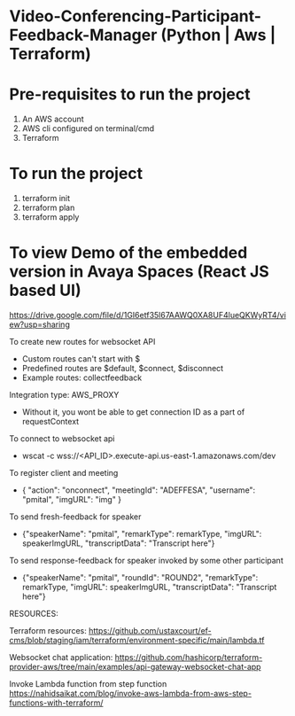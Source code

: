 # Video-Conferencing-Participant-Feedback-Manager (Python | Aws | Terraform)

# Pre-requisites to run the project
1. An AWS account
2. AWS cli configured on terminal/cmd
3. Terraform


# To run the project
1. terraform init
2. terraform plan
3. terraform apply
    
# To view Demo of the embedded version in Avaya Spaces (React JS based UI)
https://drive.google.com/file/d/1GI6etf35l67AAWQ0XA8UF4lueQKWyRT4/view?usp=sharing

To create new routes for websocket API
- Custom routes can't start with $ 
- Predefined routes are $default, $connect, $disconnect
- Example routes: collectfeedback


Integration type: AWS_PROXY
- Without it, you wont be able to get connection ID as a part of requestContext

To connect to websocket api
-  wscat -c wss://<API_ID>.execute-api.us-east-1.amazonaws.com/dev


To register client and meeting
- { "action": "onconnect", "meetingId": "ADEFFESA", "username": "pmital", "imgURL": "img" }

To send fresh-feedback for speaker
- {"speakerName": "pmital", "remarkType": remarkType, "imgURL": speakerImgURL, "transcriptData": "Transcript here"}

To send response-feedback for speaker invoked by some other participant
- {"speakerName": "pmital", "roundId": "ROUND2", "remarkType": remarkType, "imgURL": speakerImgURL, "transcriptData": "Transcript here"}

RESOURCES:

Terraform resources: 
https://github.com/ustaxcourt/ef-cms/blob/staging/iam/terraform/environment-specific/main/lambda.tf

Websocket chat application:
https://github.com/hashicorp/terraform-provider-aws/tree/main/examples/api-gateway-websocket-chat-app

Invoke Lambda function from step function
https://nahidsaikat.com/blog/invoke-aws-lambda-from-aws-step-functions-with-terraform/


